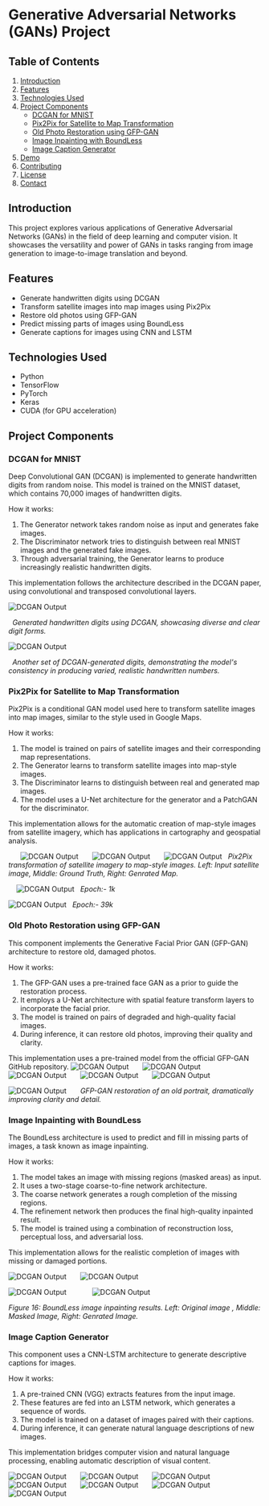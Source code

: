 # Generative Adversarial Networks (GANs) Project

## Table of Contents
1. [Introduction](#introduction)
2. [Features](#features)
3. [Technologies Used](#technologies-used)
4. [Project Components](#project-components)
   - [DCGAN for MNIST](#dcgan-for-mnist)
   - [Pix2Pix for Satellite to Map Transformation](#pix2pix-for-satellite-to-map-transformation)
   - [Old Photo Restoration using GFP-GAN](#old-photo-restoration-using-gfp-gan)
   - [Image Inpainting with BoundLess](#image-inpainting-with-boundless)
   - [Image Caption Generator](#image-caption-generator)
5. [Demo](#demo)
6. [Contributing](#contributing)
7. [License](#license)
8. [Contact](#contact)

## Introduction

This project explores various applications of Generative Adversarial Networks (GANs) in the field of deep learning and computer vision. It showcases the versatility and power of GANs in tasks ranging from image generation to image-to-image translation and beyond.

## Features

- Generate handwritten digits using DCGAN
- Transform satellite images into map images using Pix2Pix
- Restore old photos using GFP-GAN
- Predict missing parts of images using BoundLess
- Generate captions for images using CNN and LSTM

## Technologies Used

- Python
- TensorFlow
- PyTorch
- Keras
- CUDA (for GPU acceleration)

## Project Components

### DCGAN for MNIST

Deep Convolutional GAN (DCGAN) is implemented to generate handwritten digits from random noise. This model is trained on the MNIST dataset, which contains 70,000 images of handwritten digits.

How it works:
1. The Generator network takes random noise as input and generates fake images.
2. The Discriminator network tries to distinguish between real MNIST images and the generated fake images.
3. Through adversarial training, the Generator learns to produce increasingly realistic handwritten digits.

This implementation follows the architecture described in the DCGAN paper, using convolutional and transposed convolutional layers.

![DCGAN Output](./Number%20Genrator/WGAN1.png)

&nbsp;
*Generated handwritten digits using  DCGAN, showcasing diverse and clear digit forms.*
&nbsp;
&nbsp;


![DCGAN Output](./Number%20Genrator/WGAN2.png)

&nbsp;
*Another set of DCGAN-generated digits, demonstrating the model's consistency in producing varied, realistic handwritten numbers.*
&nbsp;
&nbsp;
<!-- ![DCGAN Output](./Number%20Genrator/DCGAN.png) -->
<!-- ![DCGAN Output](./Number%20Genrator/) -->




### Pix2Pix for Satellite to Map Transformation

Pix2Pix is a conditional GAN model used here to transform satellite images into map images, similar to the style used in Google Maps.

How it works:
1. The model is trained on pairs of satellite images and their corresponding map representations.
2. The Generator learns to transform satellite images into map-style images.
3. The Discriminator learns to distinguish between real and generated map images.
4. The model uses a U-Net architecture for the generator and a PatchGAN for the discriminator.

This implementation allows for the automatic creation of map-style images from satellite imagery, which has applications in cartography and geospatial analysis.
<!-- ![DCGAN Output](./Pix2pix/Discriminator.png)
&nbsp;
&nbsp;
&nbsp;
![DCGAN Output](./Pix2pix/genrator.png)
&nbsp;
&nbsp;
&nbsp;
![DCGAN Output](./Pix2pix/model.png) -->
&nbsp;
&nbsp;
&nbsp;
![DCGAN Output](./Pix2pix/result.png)
&nbsp;
&nbsp;
&nbsp;
![DCGAN Output](./Pix2pix/result2.png)
&nbsp;
&nbsp;
&nbsp;
![DCGAN Output](./Pix2pix/result3.png)
&nbsp;
*Pix2Pix transformation of satellite imagery to map-style images. Left: Input satellite image, Middle: Ground Truth, Right: Genrated Map.*

&nbsp;
&nbsp;
![DCGAN Output](./Pix2pix/result_pix2pix_step_0%20(1).png)
&nbsp;
*Epoch:- 1k*
&nbsp;
&nbsp;
<!-- ![DCGAN Output](./Pix2pix/result_pix2pix_step_39000.png) -->
![DCGAN Output](./Pix2pix/Screenshot%20from%202024-07-11%2019-49-29.png)
&nbsp;
*Epoch:- 39k*
&nbsp;
&nbsp;
<!-- ![DCGAN Output](./Pix2pix/Screenshot%20from%202024-07-11%2019-54-48.png) -->

### Old Photo Restoration using GFP-GAN

This component implements the Generative Facial Prior GAN (GFP-GAN) architecture to restore old, damaged photos.

How it works:
1. The GFP-GAN uses a pre-trained face GAN as a prior to guide the restoration process.
2. It employs a U-Net architecture with spatial feature transform layers to incorporate the facial prior.
3. The model is trained on pairs of degraded and high-quality facial images.
4. During inference, it can restore old photos, improving their quality and clarity.

This implementation uses a pre-trained model from the official GFP-GAN GitHub repository.
![DCGAN Output](./GFP-GANPhotoRestoration/results/cmp/1_00.png)
&nbsp;
&nbsp;
&nbsp;
![DCGAN Output](./GFP-GANPhotoRestoration/results/cmp/1_01.png)
&nbsp;
&nbsp;
&nbsp;
![DCGAN Output](./GFP-GANPhotoRestoration/results/cmp/2_00.png)
&nbsp;
&nbsp;
&nbsp;
![DCGAN Output](./GFP-GANPhotoRestoration/results/cmp/2_01.png)
&nbsp;
&nbsp;
&nbsp;
![DCGAN Output](./GFP-GANPhotoRestoration/results/cmp/2_03.png)
&nbsp;
&nbsp;
&nbsp;


![DCGAN Output](./GFP-GANPhotoRestoration/results/cmp/6_00.png)
&nbsp;
&nbsp;
&nbsp;
*GFP-GAN restoration of an old portrait, dramatically improving clarity and detail.*








### Image Inpainting with BoundLess

The BoundLess architecture is used to predict and fill in missing parts of images, a task known as image inpainting.

How it works:
1. The model takes an image with missing regions (masked areas) as input.
2. It uses a two-stage coarse-to-fine network architecture.
3. The coarse network generates a rough completion of the missing regions.
4. The refinement network then produces the final high-quality inpainted result.
5. The model is trained using a combination of reconstruction loss, perceptual loss, and adversarial loss.

This implementation allows for the realistic completion of images with missing or damaged portions.
<!-- ![DCGAN Output](./Boundless/BoundlessTest.jpg) -->
<!-- &nbsp;
&nbsp;
&nbsp; -->

![DCGAN Output](./Boundless/Result.png)
&nbsp;
&nbsp;
&nbsp;
![DCGAN Output](./Boundless/result2.png)
&nbsp;
&nbsp;
&nbsp;

![DCGAN Output](./Boundless/ressult3.png)
&nbsp;
&nbsp;
&nbsp;
&nbsp;
&nbsp;
&nbsp;
![DCGAN Output](./Boundless/result4.png)

*Figure 16: BoundLess image inpainting results. Left: Original image , Middle: Masked Image, Right: Genrated Image.*

<!-- &nbsp;
&nbsp;
&nbsp;
![DCGAN Output](./Boundless/test2.jpeg)
&nbsp;
&nbsp;
&nbsp;
![DCGAN Output](./Boundless/test4.jpeg)
&nbsp;
&nbsp;
&nbsp;
![DCGAN Output](./Boundless/test3.jpeg) -->



### Image Caption Generator

This component uses a CNN-LSTM architecture to generate descriptive captions for images.

How it works:
1. A pre-trained CNN  (VGG) extracts features from the input image.
2. These features are fed into an LSTM network, which generates a sequence of words.
3. The model is trained on a dataset of images paired with their captions.
4. During inference, it can generate natural language descriptions of new images.

This implementation bridges computer vision and natural language processing, enabling automatic description of visual content.

![DCGAN Output](./ImageCaptionGenrator/Results/Screenshot%20from%202024-07-11%2020-45-56.png)
&nbsp;
&nbsp;
&nbsp;
![DCGAN Output](./ImageCaptionGenrator/Results/Screenshot%20from%202024-07-11%2020-46-27.png)
&nbsp;
&nbsp;
&nbsp;
![DCGAN Output](./ImageCaptionGenrator/Results/Screenshot%20from%202024-07-11%2020-46-39.png)
&nbsp;
&nbsp;
&nbsp;
![DCGAN Output](./ImageCaptionGenrator/Results/Screenshot%20from%202024-07-11%2020-46-51.png)
&nbsp;
&nbsp;
&nbsp;
![DCGAN Output](./ImageCaptionGenrator/Results/Screenshot%20from%202024-07-11%2020-47-03.png)
&nbsp;
&nbsp;
&nbsp;
![DCGAN Output](./ImageCaptionGenrator/Results/Screenshot%20from%202024-07-11%2020-47-23.png)
&nbsp;
&nbsp;
&nbsp;
![DCGAN Output](./ImageCaptionGenrator/Results/Screenshot%20from%202024-07-11%2020-47-38.png)





